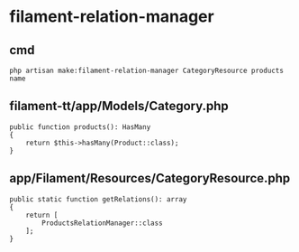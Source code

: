 # filament-relation-manager
## cmd
```
php artisan make:filament-relation-manager CategoryResource products name
```
## filament-tt/app/Models/Category.php
```
public function products(): HasMany
{
    return $this->hasMany(Product::class);
}
```
## app/Filament/Resources/CategoryResource.php
```
public static function getRelations(): array
{
    return [
        ProductsRelationManager::class
    ];
}
```
